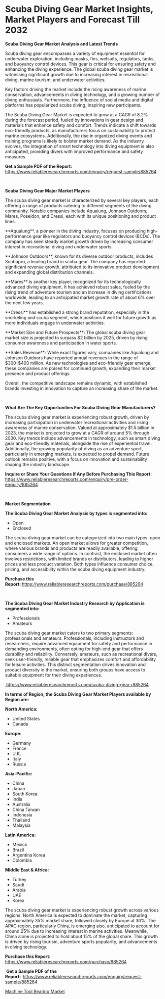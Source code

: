 <p><h1>Scuba Diving Gear Market Insights, Market Players and Forecast Till 2032</h1></p><p><strong>Scuba Diving Gear Market Analysis and Latest Trends</strong></p>
<p><p>Scuba diving gear encompasses a variety of equipment essential for underwater exploration, including masks, fins, wetsuits, regulators, tanks, and buoyancy control devices. This gear is critical for ensuring safety and enhancing the diving experience. The global scuba diving gear market is witnessing significant growth due to increasing interest in recreational diving, marine tourism, and underwater activities. </p><p>Key factors driving the market include the rising awareness of marine conservation, advancements in diving technology, and a growing number of diving enthusiasts. Furthermore, the influence of social media and digital platforms has popularized scuba diving, inspiring new participants. </p><p>The Scuba Diving Gear Market is expected to grow at a CAGR of 8.2% during the forecast period, fueled by innovations in gear design and materials that enhance safety and comfort. Trends indicate a shift towards eco-friendly products, as manufacturers focus on sustainability to protect marine ecosystems. Additionally, the rise in organized diving events and training programs is likely to bolster market demand. As the industry evolves, the integration of smart technology into diving equipment is also anticipated, providing divers with improved performance and safety measures.</p></p>
<p><strong>Get a Sample PDF of the Report:&nbsp;</strong> <a href="https://www.reliableresearchreports.com/enquiry/request-sample/885264?utm_campaign=2657&utm_medium=2&utm_source=Github&utm_content=ia&utm_term=08042025&utm_id=scuba-diving-gear">https://www.reliableresearchreports.com/enquiry/request-sample/885264</a></p>
<p>&nbsp;</p>
<p><strong>Scuba Diving Gear Major Market Players</strong></p>
<p><p>The scuba diving gear market is characterized by several key players, each offering a range of products catering to different segments of the diving community. Notable companies include Aqualung, Johnson Outdoors, Mares, Poseidon, and Cressi, each with its unique positioning and product lines.</p><p>**Aqualung**, a pioneer in the diving industry, focuses on producing high-performance gear like regulators and buoyancy control devices (BCDs). The company has seen steady market growth driven by increasing consumer interest in recreational diving and underwater sports. </p><p>**Johnson Outdoors**, known for its diverse outdoor products, includes Scubapro, a leading brand in scuba gear. The company has reported significant revenue growth, attributed to its innovative product development and expanding global distribution channels.</p><p>**Mares** is another key player, recognized for its technologically advanced diving equipment. It has achieved robust sales, fueled by the rising trend of adventure tourism and an increase in diving certifications worldwide, leading to an anticipated market growth rate of about 6% over the next few years.</p><p>**Cressi** has established a strong brand reputation, especially in the snorkeling and scuba segment, which positions it well for future growth as more individuals engage in underwater activities.</p><p>**Market Size and Future Prospects**: The global scuba diving gear market size is projected to surpass $2 billion by 2025, driven by rising consumer awareness and participation in water sports. </p><p>**Sales Revenue**: While exact figures vary, companies like Aqualung and Johnson Outdoors have reported annual revenues in the range of $300-$400 million. As new technologies and eco-friendly gear emerge, these companies are poised for continued growth, expanding their market presence and product offerings. </p><p>Overall, the competitive landscape remains dynamic, with established brands investing in innovation to capture an increasing share of the market.</p></p>
<p>&nbsp;</p>
<p><strong>What Are The Key Opportunities For Scuba Diving Gear Manufacturers?</strong></p>
<p><p>The scuba diving gear market is experiencing robust growth, driven by increasing participation in underwater recreational activities and rising awareness of marine conservation. Valued at approximately $1.5 billion in 2023, the market is projected to grow at a CAGR of around 5% through 2030. Key trends include advancements in technology, such as smart diving gear and eco-friendly materials, alongside the rise of experiential travel. Additionally, the growing popularity of diving as an adventure sport, particularly in emerging markets, is expected to propel demand. Future outlook remains positive, with a focus on innovation and sustainability shaping the industry landscape.</p></p>
<p><strong>Inquire or Share Your Questions If Any Before Purchasing This Report:</strong> <a href="https://www.reliableresearchreports.com/enquiry/pre-order-enquiry/885264?utm_campaign=2657&utm_medium=2&utm_source=Github&utm_content=ia&utm_term=08042025&utm_id=scuba-diving-gear">https://www.reliableresearchreports.com/enquiry/pre-order-enquiry/885264</a></p>
<p>&nbsp;</p>
<p><strong>Market Segmentation</strong></p>
<p><strong>The Scuba Diving Gear Market Analysis by types is segmented into:</strong></p>
<p><ul><li>Open</li><li>Enclosed</li></ul></p>
<p><p>The scuba diving gear market can be categorized into two main types: open and enclosed markets. An open market allows for greater competition, where various brands and products are readily available, offering consumers a wide range of options. In contrast, the enclosed market often involves restrictions, with limited brands or distributors, leading to higher prices and less product variation. Both types influence consumer choice, pricing, and accessibility within the scuba diving equipment industry.</p></p>
<p><strong>Purchase this Report:&nbsp;</strong><a href="https://www.reliableresearchreports.com/purchase/885264?utm_campaign=2657&utm_medium=2&utm_source=Github&utm_content=ia&utm_term=08042025&utm_id=scuba-diving-gear">https://www.reliableresearchreports.com/purchase/885264</a></p>
<p>&nbsp;</p>
<p><strong>The Scuba Diving Gear Market Industry Research by Application is segmented into:</strong></p>
<p><ul><li>Professionals</li><li>Amateurs</li></ul></p>
<p><p>The scuba diving gear market caters to two primary segments: professionals and amateurs. Professionals, including instructors and researchers, require advanced equipment for safety and performance in demanding environments, often opting for high-end gear that offers durability and reliability. Conversely, amateurs, such as recreational divers, seek user-friendly, reliable gear that emphasizes comfort and affordability for leisure activities. This distinct segmentation drives innovation and product diversity in the market, ensuring both groups have access to suitable equipment for their diving experiences.</p></p>
<p><a href="https://www.reliableresearchreports.com/scuba-diving-gear-r885264?utm_campaign=2657&utm_medium=2&utm_source=Github&utm_content=ia&utm_term=08042025&utm_id=scuba-diving-gear">&nbsp;https://www.reliableresearchreports.com/scuba-diving-gear-r885264</a></p>
<p><strong>In terms of Region, the Scuba Diving Gear Market Players available by Region are:</strong></p>
<p>
    <p> <strong> North America: </strong>
        <ul>
            <li>United States</li>
            <li>Canada</li>
        </ul>
        </p> 
    <p> <strong> Europe: </strong>
        <ul>
            <li>Germany</li>
            <li>France</li>
            <li>U.K.</li>
            <li>Italy</li>
            <li>Russia</li>
        </ul>
        </p> 
    <p> <strong> Asia-Pacific: </strong>
        <ul>
            <li>China</li>
            <li>Japan</li>
            <li>South Korea</li>
            <li>India</li>
            <li>Australia</li>
            <li>China Taiwan</li>
            <li>Indonesia</li>
            <li>Thailand</li>
            <li>Malaysia</li>
        </ul>
        </p> 
    <p> <strong> Latin America: </strong>
        <ul>
            <li>Mexico</li>
            <li>Brazil</li>
            <li>Argentina Korea</li>
            <li>Colombia</li>
        </ul>
        </p> 
    <p> <strong> Middle East & Africa: </strong>
        <ul>
            <li>Turkey</li>
            <li>Saudi</li>
            <li>Arabia</li>
            <li>UAE</li>
            <li>Korea</li>
        </ul>
    </p>
    </p>
<p><p>The scuba diving gear market is experiencing robust growth across various regions. North America is expected to dominate the market, capturing approximately 35% market share, followed closely by Europe at 30%. The APAC region, particularly China, is emerging also, anticipated to account for around 25% due to increasing interest in marine activities. Meanwhile, China alone is projected to hold about 15% of the global share. This growth is driven by rising tourism, adventure sports popularity, and advancements in diving technology.</p></p>
<p><strong>Purchase this Report: </strong><a href="https://www.reliableresearchreports.com/purchase/885264?utm_campaign=2657&utm_medium=2&utm_source=Github&utm_content=ia&utm_term=08042025&utm_id=scuba-diving-gear">https://www.reliableresearchreports.com/purchase/885264</a></p>
<p>&nbsp;<strong>Get a Sample PDF of the Report:&nbsp;&nbsp;</strong><a href="https://www.reliableresearchreports.com/enquiry/request-sample/885264?utm_campaign=2657&utm_medium=2&utm_source=Github&utm_content=ia&utm_term=08042025&utm_id=scuba-diving-gear">https://www.reliableresearchreports.com/enquiry/request-sample/885264</a></p>
<p><strong></strong></p>
<p><p><a href="https://github.com/leopardmicheal7019/Market-Research-Report-List-1/blob/main/machine-tool-bearing-market.md?utm_campaign=2657&utm_medium=2&utm_source=Github&utm_content=ia&utm_term=08042025&utm_id=scuba-diving-gear">Machine Tool Bearing Market</a></p></p>